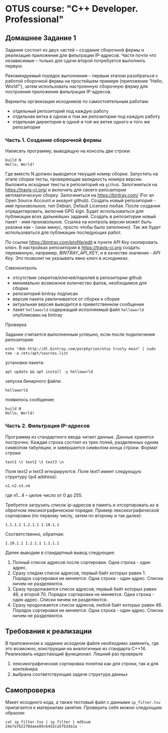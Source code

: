 # OTUS course: "C++ Developer. Professional"

## Домашнее Задание 1

Задание состоит из двух частей – создание сборочной фермы и реализация приложения для фильтрации IP-адресов. Части почти что независимые – только для сдачи второй потребуется выполнить первую.

Рекомендуемый порядок выполнения – первым этапом разобраться с работой сборочной фермы на простейшем примере (приложение “Hello, World!”), затем использовать настроенную сборочную ферму для построения приложения фильтрации IP-адресов.

Варианты организации исходников по самостоятельным работам:

- отдельный репозиторий под каждую работу
- отдельная ветка в одном и том же репозитории под каждую работу
- отдельная директория в одной и той же ветке одного и того же репозитория
  
### Часть 1. Создание сборочной фермы

Написать программу, выводящую на консоль две строки:

```shell
build N
Hello, World!
```

Где вместо N должен выводится текущий номер сборки. Запустить на этапе сборки тесты, проверяющие валидность номера версии. Выложить исходные тексты в репозиторий на `github`.
Залогиниться на https://travis-ci.org/ и включить для своего репозитория автоматическую сборку.
Залогиниться на https://bintray.com/ (For an Open Source Account и аккаунт github). Создать новый репозиторий - имя произвольное, тип Debian, Default Licenses любая. После создания отредактировать, включив GPG sign. Будет использоваться для публикации всех дальнейших заданий. Создать в репозитории новый пакет - имя произвольное. Ссылка на контроль версии может быть указана как - (знак минус, просто чтобы было заполнено). Так же будет использоваться для публикации последующих работ.

По ссылке https://bintray.com/profile/edit в пункте *API Key* скопировать ключ. В настройках репозитория в https://travis-ci.org создать переменную, например, *BINTRAY_API_KEY*, и в качестве значения - *API Key*. Это позволит не указывать явно ключ в исходниках.

Самоконтроль

- отсутствие секретов/ключей/паролей в репозитории github
- минимально возможное количество фалов, необходимое для сборки
- репозиторий bintray подписан
- версия пакета увеличивается от сборки к сборке
- актуальная версия выводится в приветственном сообщении
- пакет `helloworld` содержащий исполняемый файл `helloworld` опубликован на bintray
  
Проверка

Задание считается выполненным успешно, если после подключения репозитория:

```shell
echo "deb http://dl.bintray.com/porphyrion/otus trusty main" | sudo tee -a /etc/apt/sources.list
```

установки пакета:

```shell
apt update && apt install -y helloworld
```

запуска бинарного файла:

```shell
helloworld
```

появилось сообщение:

```shell
build N
Hello, World!
```

### Часть 2. Фильтрация IP-адресов

Программа из стандартного ввода читает данные. Данные хранятся построчно. Каждая строка состоит из трех полей, разделенных одним символом табуляции, и завершается символом конца строки. Формат строки:

```shell
text1 \t text2 \t text3 \n
```

Поля text2 и text3 игнорируются. Поле text1 имеет следующую структуру (ip4 address):

```shell
n1.n2.n3.n4
```

где n1...4 – целое число от 0 до 255.

Требуется загрузить список ip-адресов в память и отсортировать их в обратном лексикографическом порядке. Пример лексикографической сортировки (по первому числу, затем по второму и так далее):

```shell
1.1.1.1 1.2.1.1 1.10.1.1
```

Соответственно, обратная:

```shell
1.10.1.1 1.2.1.1 1.1.1.1
```

Далее выводим в стандартный вывод следующее:

1. Полный список адресов после сортировки. Одна строка - один адрес.
2. Сразу следом список адресов, первый байт которых равен 1. Порядок сортировки не меняется.
Одна строка - один адрес. Списки ничем не разделяются.
3. Сразу продолжается список адресов, первый байт которых равен 46, а второй 70. Порядок
сортировки не меняется. Одна строка - один адрес. Списки ничем не разделяются.
4. Сразу продолжается список адресов, любой байт которых равен 46. Порядок сортировки не
меняется. Одна строка - один адрес. Списки ничем не разделяются.

## Требования к реализации

В приложенном к заданию исходном файле необходимо заменить, где это возможно, конструкции на аналогичные из стандарта С++14. Реализовать недостающий функционал.
Лишний раз проверьте

1. лексикографическая сортировка понятна как для строки, так и для контейнера
2. выбрана соответствующая задаче структура данных

## Самопроверка

Макет исходного кода, а также тестовый файл с данными `ip_filter.tsv` прилагается к материалам занятия. Проверить себя можно следующим образом:

```shell
cat ip_filter.tsv | ip_filter | md5sum 24e7a7b2270daee89c64d3ca5fb3da1a -
```
